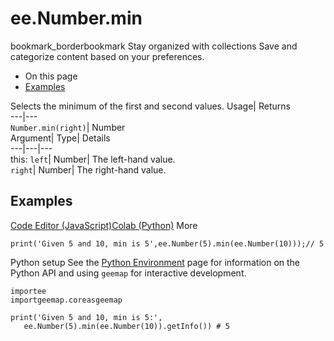  
#  ee.Number.min
bookmark_borderbookmark Stay organized with collections  Save and categorize content based on your preferences.
  * On this page
  * [Examples](https://developers.google.com/earth-engine/apidocs/ee-number-min#examples)


Selects the minimum of the first and second values. 
Usage| Returns  
---|---  
`Number.min(right)`| Number  
Argument| Type| Details  
---|---|---  
this: `left`| Number| The left-hand value.  
`right`| Number| The right-hand value.  
## Examples
[Code Editor (JavaScript)](https://developers.google.com/earth-engine/apidocs/ee-number-min#code-editor-javascript-sample)[Colab (Python)](https://developers.google.com/earth-engine/apidocs/ee-number-min#colab-python-sample) More
```
print('Given 5 and 10, min is 5',ee.Number(5).min(ee.Number(10)));// 5
```
Python setup
See the [ Python Environment](https://developers.google.com/earth-engine/guides/python_install) page for information on the Python API and using `geemap` for interactive development.
```
importee
importgeemap.coreasgeemap
```
```
print('Given 5 and 10, min is 5:',
   ee.Number(5).min(ee.Number(10)).getInfo()) # 5
```

